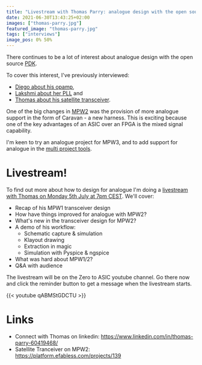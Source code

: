 ```yaml
---
title: "Livestream with Thomas Parry: analogue design with the open source ASIC tools"
date: 2021-06-30T13:43:25+02:00
images: ["thomas-parry.jpg"]
featured_image: "thomas-parry.jpg"
tags: ["interviews"]
image_pos: 0% 50%
---
```


There continues to be a lot of interest about analogue design with the open source [PDK](/terminology/pdk).

To cover this interest, I've previously interviewed:

* [Diego about his opamp](/post/interview-with-diego/),
* [Lakshmi about her PLL](/post/interview-with-lakshmi/) and
* [Thomas about his satellite transceiver](/post/interview-with-thomas-parry/).

One of the big changes in [MPW2](/post/mpw2) was the provision of more analogue support in the form of Caravan - a new harness. This is exciting because one of the key advantages of an ASIC over an FPGA is the mixed signal capability.

I'm keen to try an analogue project for MPW3, and to add support for analogue in the [multi project tools](/post/mpw2-submitted/#multi-project-tools).

# Livestream!

To find out more about how to design for analogue I'm doing a [livestream with Thomas on Monday 5th July at 7pm CEST](https://www.youtube.com/watch?v=qABMStGDCTU). We'll cover:

* Recap of his MPW1 transceiver design
* How have things improved for analogue with MPW2?
* What's new in the transceiver design for MPW2?
* A demo of his workflow:
    * Schematic capture & simulation
    * Klayout drawing
    * Extraction in magic
    * Simulation with Pyspice & ngspice
* What was hard about MPW1/2?
* Q&A with audience

The livestream will be on the Zero to ASIC youtube channel. Go there now and click the reminder button to get a message when the livestream starts.

{{< youtube qABMStGDCTU >}}

# Links

* Connect with Thomas on linkedin: https://www.linkedin.com/in/thomas-parry-60419468/
* Satellite Tranceiver on MPW2: https://platform.efabless.com/projects/139
